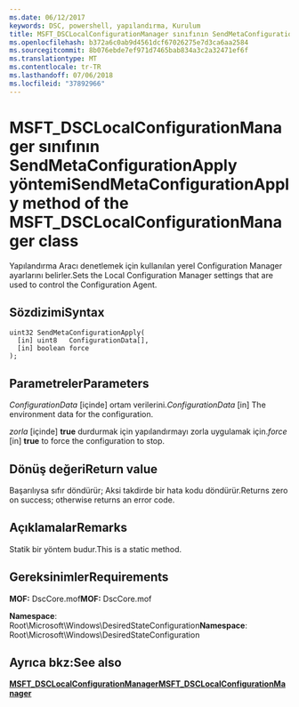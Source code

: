 ```yaml
---
ms.date: 06/12/2017
keywords: DSC, powershell, yapılandırma, Kurulum
title: MSFT_DSCLocalConfigurationManager sınıfının SendMetaConfigurationApply yöntemi
ms.openlocfilehash: b372a6c0ab9d4561dcf67026275e7d3ca6aa2584
ms.sourcegitcommit: 8b076ebde7ef971d7465bab834a3c2a32471ef6f
ms.translationtype: MT
ms.contentlocale: tr-TR
ms.lasthandoff: 07/06/2018
ms.locfileid: "37892966"
---
```

# <a name="sendmetaconfigurationapply-method-of-the-msftdsclocalconfigurationmanager-class"></a><span data-ttu-id="fcafc-103">MSFT_DSCLocalConfigurationManager sınıfının SendMetaConfigurationApply yöntemi</span><span class="sxs-lookup"><span data-stu-id="fcafc-103">SendMetaConfigurationApply method of the MSFT_DSCLocalConfigurationManager class</span></span>

<span data-ttu-id="fcafc-104">Yapılandırma Aracı denetlemek için kullanılan yerel Configuration Manager ayarlarını belirler.</span><span class="sxs-lookup"><span data-stu-id="fcafc-104">Sets the Local Configuration Manager settings that are used to control the Configuration Agent.</span></span>

## <a name="syntax"></a><span data-ttu-id="fcafc-105">Sözdizimi</span><span class="sxs-lookup"><span data-stu-id="fcafc-105">Syntax</span></span>

```mof
uint32 SendMetaConfigurationApply(
  [in] uint8   ConfigurationData[],
  [in] boolean force
);
```

## <a name="parameters"></a><span data-ttu-id="fcafc-106">Parametreler</span><span class="sxs-lookup"><span data-stu-id="fcafc-106">Parameters</span></span>

<span data-ttu-id="fcafc-107">*ConfigurationData* \[içinde\] ortam verilerini.</span><span class="sxs-lookup"><span data-stu-id="fcafc-107">*ConfigurationData* \[in\] The environment data for the configuration.</span></span>

<span data-ttu-id="fcafc-108">*zorla* \[içinde\] **true** durdurmak için yapılandırmayı zorla uygulamak için.</span><span class="sxs-lookup"><span data-stu-id="fcafc-108">*force* \[in\] **true** to force the configuration to stop.</span></span>

## <a name="return-value"></a><span data-ttu-id="fcafc-109">Dönüş değeri</span><span class="sxs-lookup"><span data-stu-id="fcafc-109">Return value</span></span>

<span data-ttu-id="fcafc-110">Başarılıysa sıfır döndürür; Aksi takdirde bir hata kodu döndürür.</span><span class="sxs-lookup"><span data-stu-id="fcafc-110">Returns zero on success; otherwise returns an error code.</span></span>

## <a name="remarks"></a><span data-ttu-id="fcafc-111">Açıklamalar</span><span class="sxs-lookup"><span data-stu-id="fcafc-111">Remarks</span></span>

<span data-ttu-id="fcafc-112">Statik bir yöntem budur.</span><span class="sxs-lookup"><span data-stu-id="fcafc-112">This is a static method.</span></span>

## <a name="requirements"></a><span data-ttu-id="fcafc-113">Gereksinimler</span><span class="sxs-lookup"><span data-stu-id="fcafc-113">Requirements</span></span>

<span data-ttu-id="fcafc-114">**MOF:** DscCore.mof</span><span class="sxs-lookup"><span data-stu-id="fcafc-114">**MOF:** DscCore.mof</span></span>

<span data-ttu-id="fcafc-115">**Namespace**: Root\Microsoft\Windows\DesiredStateConfiguration</span><span class="sxs-lookup"><span data-stu-id="fcafc-115">**Namespace**: Root\Microsoft\Windows\DesiredStateConfiguration</span></span>

## <a name="see-also"></a><span data-ttu-id="fcafc-116">Ayrıca bkz:</span><span class="sxs-lookup"><span data-stu-id="fcafc-116">See also</span></span>

[<span data-ttu-id="fcafc-117">**MSFT_DSCLocalConfigurationManager**</span><span class="sxs-lookup"><span data-stu-id="fcafc-117">**MSFT_DSCLocalConfigurationManager**</span></span>](msft-dsclocalconfigurationmanager.md)
